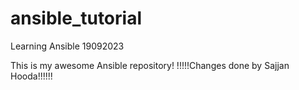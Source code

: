 # ansible_tutorial
Learning Ansible 19092023

This is my awesome Ansible repository!
!!!!!Changes done by Sajjan Hooda!!!!!!
